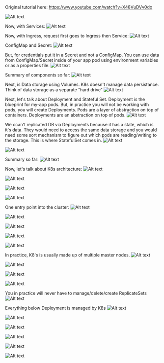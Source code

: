 Original tutorial here: https://www.youtube.com/watch?v=X48VuDVv0do

![Alt text](image.png)

Now, with Services:
![Alt text](image-1.png)

Now, with Ingress, request first goes to Ingress then Service:
![Alt text](image-2.png)

ConfigMap and Secret:
![Alt text](image-3.png)

But, for credentials put it in a Secret and not a ConfigMap. You can use data from ConfigMap/Secret inside of your app pod using environment variables or as a properties file:
![Alt text](image-4.png)

Summary of components so far:
![Alt text](image-5.png)

Next, is Data storage using Volumes. K8s doesn't manage data persistance. Think of data storage as a separate "hard drive"
![Alt text](image-6.png)

Next, let's talk about Deployment and Stateful Set. Deployment is the blueprint for my-app pods. But, in practice you will not be working with pods, you will create Deployments.
Pods are a layer of abstraction on top of containers. Deployments are an abstraction on top of pods. 
![Alt text](image-7.png)

We ccan't replicated DB via Deployments because it has a state, which is it's data. They would need to access the same data storage and you would need 
some sort mechanism to figure out which pods are reading/writing to the storage. This is where StatefulSet comes in.
![Alt text](image-8.png)

![Alt text](image-9.png)

Summary so far:
![Alt text](image-10.png)

Now, let's talk about K8s architecture:
![Alt text](image-11.png)

![Alt text](image-12.png)

![Alt text](image-13.png)

![Alt text](image-14.png)

One entry point into the cluster:
![Alt text](image-15.png)

![Alt text](image-17.png)

![Alt text](image-18.png)

![Alt text](image-19.png)

![Alt text](image-20.png)

In practice, K8's is usually made up of multiple master nodes.
![Alt text](image-21.png)

![Alt text](image-22.png)

![Alt text](image-23.png)

![Alt text](image-24.png)

You in practice will never have to manage/delete/create ReplicateSets
![Alt text](image-25.png)

Everything below Deployment is managed by K8s
![Alt text](image-26.png)


![Alt text](image-27.png)

![Alt text](image-28.png)

![Alt text](image-29.png)

![Alt text](image-30.png)

![Alt text](image-31.png)










